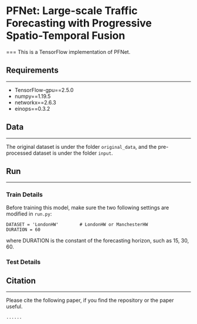 # PFNet: Large-scale Traffic Forecasting with Progressive Spatio-Temporal Fusion
===
This is a TensorFlow implementation of PFNet.

## Requirements
***
* TensorFlow-gpu==2.5.0
* numpy==1.19.5
* networkx==2.6.3
* einops==0.3.2

## Data
***
The original dataset is under the folder `original_data`, and the pre-processed dataset is under the folder `input`.

## Run
***
### Train Details
Before training this model, make sure the two following settings are modified in `run.py`:

    DATASET = 'LondonHW'        # LondonHW or ManchesterHW
    DURATION = 60

where DURATION is the constant of the forecasting horizon, such as 15, 30, 60. 

### Test Details


## Citation
***
Please cite the following paper, if you find the repository or the paper useful.

    ......
